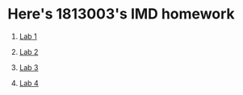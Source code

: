 #   Here's  1813003's IMD homework
1. [Lab 1](https://github.com/lone-dreamer/IMD1813003/blob/master/lab1/flutter.md)

2. [Lab 2](https://github.com/lone-dreamer/IMD1813003/tree/master/lab2)

3. [Lab 3](https://github.com/lone-dreamer/IMD1813003/tree/master/lab3)

4. [Lab 4](https://github.com/lone-dreamer/IMD1813003/tree/master/lab4)

